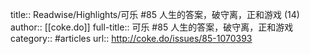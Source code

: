 title:: Readwise/Highlights/可乐 #85 人生的答案，破守离，正和游戏 (14)
author:: [[coke.do]]
full-title:: 可乐 \#85 人生的答案，破守离，正和游戏
category:: #articles
url:: http://coke.do/issues/85-1070393

